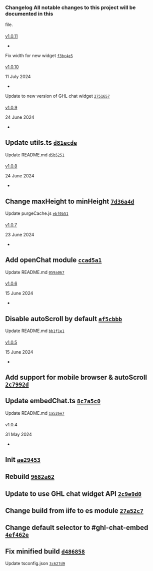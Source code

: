 ### Changelog All notable changes to this project will be documented in this
file.

####
[v1.0.11](https://github.com/levelupghl/ghlchattools/compare/v1.0.10...v1.0.11)

-
Fix width for new widget
[`f3bc4e5`](https://github.com/levelupghl/ghlchattools/commit/f3bc4e5d0bab209c35707d1deaee5fd78d1026a7)

####
[v1.0.10](https://github.com/levelupghl/ghlchattools/compare/v1.0.9...v1.0.10)

>
11 July 2024

-
Update to new version of GHL chat widget
[`2751657`](https://github.com/levelupghl/ghlchattools/commit/275165749eb4d46c29072c8e55b76a86f0aed487)

####
[v1.0.9](https://github.com/levelupghl/ghlchattools/compare/v1.0.8...v1.0.9)

>
24 June 2024

-
Update utils.ts
[`d81ecde`](https://github.com/levelupghl/ghlchattools/commit/d81ecde201075a30ae4e96d51ce790ca71c995b1)
-
Update README.md
[`d5b5251`](https://github.com/levelupghl/ghlchattools/commit/d5b525106f534899d04914874daadb9085ba4bf3)

####
[v1.0.8](https://github.com/levelupghl/ghlchattools/compare/v1.0.7...v1.0.8)

>
24 June 2024

-
Change maxHeight to minHeight
[`7d36a4d`](https://github.com/levelupghl/ghlchattools/commit/7d36a4d5c667ef788944526f4f9e396f98e30479)
-
Update purgeCache.js
[`ebf0b51`](https://github.com/levelupghl/ghlchattools/commit/ebf0b5160fd73da99aadb0dc9d687dbc281e5d39)

####
[v1.0.7](https://github.com/levelupghl/ghlchattools/compare/v1.0.6...v1.0.7)

>
23 June 2024

-
Add openChat module
[`ccad5a1`](https://github.com/levelupghl/ghlchattools/commit/ccad5a1f47cf24bdf71f47d7a3ab7959f051b835)
-
Update README.md
[`059a067`](https://github.com/levelupghl/ghlchattools/commit/059a0672f053c522c23edc9ba2dc2f8fc17219ea)

####
[v1.0.6](https://github.com/levelupghl/ghlchattools/compare/v1.0.5...v1.0.6)

>
15 June 2024

-
Disable autoScroll by default
[`af5cbbb`](https://github.com/levelupghl/ghlchattools/commit/af5cbbbb493dbde0aeba8219b08559cc692717f5)
-
Update README.md
[`bb1f1e1`](https://github.com/levelupghl/ghlchattools/commit/bb1f1e190c6ba79c3693e2b207a93690b8538bf3)

####
[v1.0.5](https://github.com/levelupghl/ghlchattools/compare/v1.0.4...v1.0.5)

>
15 June 2024

-
Add support for mobile browser & autoScroll
[`2c7992d`](https://github.com/levelupghl/ghlchattools/commit/2c7992d90b5a6087743ea3268b103c04029adb63)
-
Update embedChat.ts
[`8c7a5c0`](https://github.com/levelupghl/ghlchattools/commit/8c7a5c0e16b80308d8af370bf357ba7f63ec2e42)
-
Update README.md
[`1a526e7`](https://github.com/levelupghl/ghlchattools/commit/1a526e7dcfae1450c7ea50512bac686c22397676)

####
v1.0.4

>
31 May 2024

-
Init
[`ae29453`](https://github.com/levelupghl/ghlchattools/commit/ae29453362e6d89cd2e3fa474c8b904cfa5b4322)
-
Rebuild
[`9682a62`](https://github.com/levelupghl/ghlchattools/commit/9682a62230204c3a9389070614834405bc4930e6)
-
Update to use GHL chat widget API
[`2c9e9d0`](https://github.com/levelupghl/ghlchattools/commit/2c9e9d0c42a009030fc2c9dd96ed62cf152c6e02)
-
Change build from iife to es module
[`27a52c7`](https://github.com/levelupghl/ghlchattools/commit/27a52c77017db8cf048abba207e460750b7ae288)
-
Change default selector to #ghl-chat-embed
[`4ef462e`](https://github.com/levelupghl/ghlchattools/commit/4ef462edd04774e2f5c6b0b33433403408c4e60e)
-
Fix minified build
[`d486858`](https://github.com/levelupghl/ghlchattools/commit/d486858450dc150241d91254cac8191ffbefc538)
-
Update tsconfig.json
[`3c627d9`](https://github.com/levelupghl/ghlchattools/commit/3c627d9187bf5af83c8e8adbd0af1c2cdbe62549)
